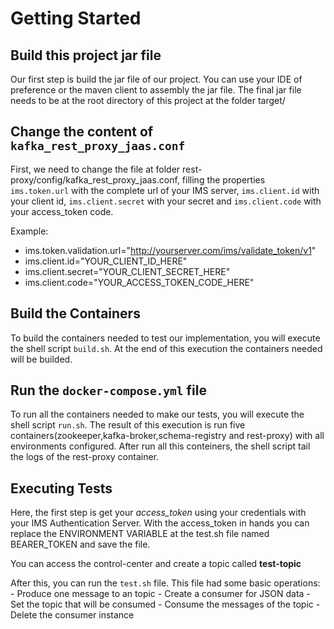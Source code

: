 # Getting Started

## Build this project jar file

Our first step is build the jar file of our project. You can use your IDE of preference or the maven client to assembly the jar file.
The final jar file needs to be at the root directory of this project at the folder target/

## Change the content of `kafka_rest_proxy_jaas.conf`

First, we need to change the file at folder rest-proxy/config/kafka_rest_proxy_jaas.conf, filling the properties `ims.token.url` with the complete url of your IMS server, `ims.client.id` with your client id, `ims.client.secret` with your secret and `ims.client.code` with your access_token code.

Example:

- ims.token.validation.url="http://yourserver.com/ims/validate_token/v1"
- ims.client.id="YOUR_CLIENT_ID_HERE"
- ims.client.secret="YOUR_CLIENT_SECRET_HERE"
- ims.client.code="YOUR_ACCESS_TOKEN_CODE_HERE"

## Build the Containers

To build the containers needed to test our implementation, you will execute the shell script `build.sh`. At the end of this execution
the containers needed will be builded.

## Run the `docker-compose.yml` file

To run all the containers needed to make our tests, you will execute the shell script `run.sh`. The result of this execution is
run five containers(zookeeper,kafka-broker,schema-registry and rest-proxy) with all environments configured.
After run all this conteiners, the shell script tail the logs of the rest-proxy container.

## Executing Tests

Here, the first step is get your *access_token* using your credentials with your IMS Authentication Server. With the access_token in
hands you can replace the ENVIRONMENT VARIABLE at the test.sh file named BEARER_TOKEN and save the file.

You can access the control-center and create a topic called **test-topic**

After this, you can run the `test.sh` file. This file had some basic operations:
    - Produce one message to an topic
    - Create a consumer for JSON data
    - Set the topic that will be consumed
    - Consume the messages of the topic
    - Delete the consumer instance
